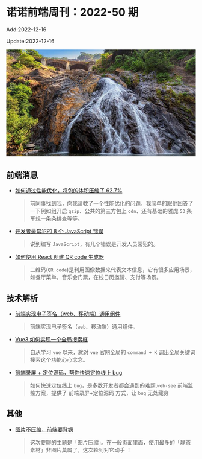 <!--
 * @Description:
 * @Author: wangfuyuan
 * @Email: wangfuyuan@nnuo.com
 * @Date: 2022-06-12 14:50:06
 * @LastEditors: wangfuyuan
 * @LastEditTime: 2022-12-16 14:54:38
 * @FilePath: \nuofe-weekly1\2022\weekly-50.md
-->

# 诺诺前端周刊：2022-50 期

Add:2022-12-16

Update:2022-12-16

![202250](../images/2022/202250.jpg)

## 前端消息

- [如何通过性能优化，将包的体积压缩了 62.7%](https://juejin.cn/post/7136453274948861983)

  > 前同事找到我，向我请教了一个性能优化的问题，我简单的跟他回答了一下例如组开启 `gzip`、公共的第三方包上 `cdn`、还有基础的雅虎 `53` 条军规一条条排查等等。

- [开发者最常犯的 8 个 JavaScript 错误](https://mp.weixin.qq.com/s/38kJBlwl8Ewso4A8K68Ffw)

  > 说到编写 `JavaScript`，有几个错误是开发人员常犯的。

- [如何使用 React 创建 QR code 生成器](https://mp.weixin.qq.com/s/B7JQSJUmOW3jYjcuOq4CKg)

  > 二维码(`QR code`)是利用图像数据来代表文本信息，它有很多应用场景，如餐厅菜单，音乐会门票，在线日历邀请、支付等场景。

## 技术解析

- [前端实现电子签名（web、移动端）通用组件](https://mp.weixin.qq.com/s/Q_fauZiauj06GneBrUQKtg)

  > 前端实现电子签名（`web`、移动端）通用组件。

- [Vue3 如何实现一个全局搜索框](https://mp.weixin.qq.com/s/pWTnXz2td0BEUojnA_Y0pA)

  > 自从学习 `vue` 以来，就对 `vue` 官网全局的 `command + K` 调出全局关键词搜索这个功能心心念念。

- [前端录屏 + 定位源码，帮你快速定位线上 bug](https://mp.weixin.qq.com/s/2T7u5uCAZhdhZnolsdd-vQ)

  > 如何快速定位线上 `bug`，是多数开发者都会遇到的难题,`web-see` 前端监控方案，提供了 前端录屏+定位源码 方式，让 `bug` 无处藏身

## 其他

- [图片不压缩，前端要背锅](https://juejin.cn/post/7153086294409609229)

  > 这次要聊的主题是「图片压缩」。在一般页面里面，使用最多的「静态素材」非图片莫属了，这次轮到对它动手 ！
